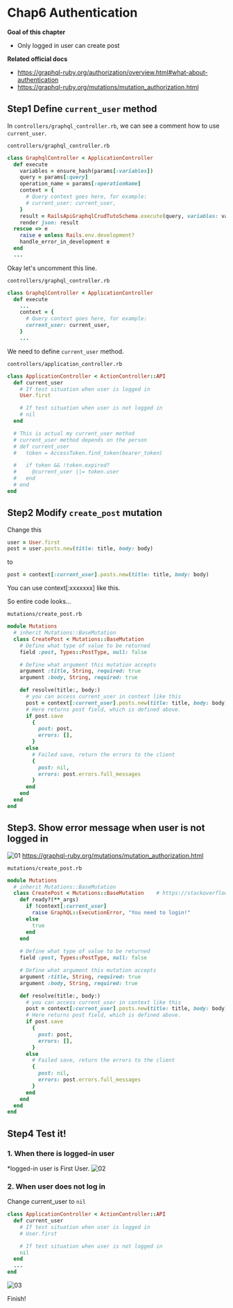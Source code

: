 # Chap6 Authentication
**Goal of this chapter**
- Only logged in user can create post


**Related official docs**
- https://graphql-ruby.org/authorization/overview.html#what-about-authentication
- https://graphql-ruby.org/mutations/mutation_authorization.html

## Step1 Define `current_user` method
In `controllers/graphql_controller.rb`, we can see a comment how to use `current_user`.

`controllers/graphql_controller.rb`
```ruby
class GraphqlController < ApplicationController
  def execute
    variables = ensure_hash(params[:variables])
    query = params[:query]
    operation_name = params[:operationName]
    context = {
      # Query context goes here, for example:
      # current_user: current_user,
    }
    result = RailsApiGraphqlCrudTutoSchema.execute(query, variables: variables, context: context, operation_name: operation_name)
    render json: result
  rescue => e
    raise e unless Rails.env.development?
    handle_error_in_development e
  end
  ...
```

Okay let's uncomment this line.

`controllers/graphql_controller.rb`
```ruby
class GraphqlController < ApplicationController
  def execute
    ...
    context = {
      # Query context goes here, for example:
      current_user: current_user,
    }
    ...
```

We need to define `current_user` method.

`controllers/application_controller.rb`
```ruby
class ApplicationController < ActionController::API
  def current_user
    # If test situation when user is logged in
    User.first

    # If test situation when user is not logged in
    # nil
  end

  # This is actual my current_user method
  # current_user method depends on the person
  # def current_user
  #   token = AccessToken.find_token(bearer_token)

  #   if token && !token.expired?
  #     @current_user ||= token.user
  #   end
  # end
end
```

## Step2 Modify `create_post` mutation

Change this

```ruby
user = User.first
post = user.posts.new(title: title, body: body)
```
to

```ruby
post = context[:current_user].posts.new(title: title, body: body)
```
You can use context[:xxxxxxx] like this.

So entire code looks...

`mutations/create_post.rb`
```ruby
module Mutations
  # inherit Mutations::BaseMutation
  class CreatePost < Mutations::BaseMutation
    # Define what type of value to be returned
    field :post, Types::PostType, null: false

    # Define what argument this mutation accepts
    argument :title, String, required: true
    argument :body, String, required: true

    def resolve(title:, body:)
      # you can access current_user in context like this
      post = context[:current_user].posts.new(title: title, body: body)
      # Here returns post field, which is defined above.
      if post.save
        {
          post: post,
          errors: [],
        }
      else
        # Failed save, return the errors to the client
        {
          post: nil,
          errors: post.errors.full_messages
        }
      end
    end
  end
end
```

## Step3. Show error message when user is not logged in

![01](./docs/img/06-authentication/01.png)
https://graphql-ruby.org/mutations/mutation_authorization.html

`mutations/create_post.rb`
```ruby
module Mutations
  # inherit Mutations::BaseMutation
  class CreatePost < Mutations::BaseMutation    # https://stackoverflow.com/questions/3701264/passing-a-hash-to-a-function-args-and-its-meaning
    def ready?(**_args)
      if !context[:current_user]
        raise GraphQL::ExecutionError, "You need to login!"
      else
        true
      end
    end
    
    # Define what type of value to be returned
    field :post, Types::PostType, null: false

    # Define what argument this mutation accepts
    argument :title, String, required: true
    argument :body, String, required: true

    def resolve(title:, body:)
      # you can access current_user in context like this
      post = context[:current_user].posts.new(title: title, body: body)
      # Here returns post field, which is defined above.
      if post.save
        {
          post: post,
          errors: [],
        }
      else
        # Failed save, return the errors to the client
        {
          post: nil,
          errors: post.errors.full_messages
        }
      end
    end
  end
end
```

## Step4 Test it!
### 1. When there is logged-in user
*logged-in user is First User.
![02](./docs/img/06-authentication/02.png)


### 2. When user does not log in
Change current_user to `nil`
```ruby
class ApplicationController < ActionController::API
  def current_user
    # If test situation when user is logged in
    # User.first

    # If test situation when user is not logged in
    nil
  end
  ...
end
```

![03](./docs/img/06-authentication/03.png)

Finish!

